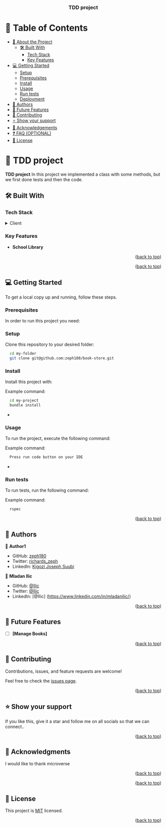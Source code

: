 <a name="readme-top"></a>

<div align="center">
  <h3><b>TDD project </b></h3>
</div>

<!-- TABLE OF CONTENTS -->

# 📗 Table of Contents

- [📖 About the Project](#about-project)
  - [🛠 Built With](#built-with)
    - [Tech Stack](#tech-stack)
    - [Key Features](#key-features)
- [💻 Getting Started](#getting-started)
  - [Setup](#setup)
  - [Prerequisites](#prerequisites)
  - [Install](#install)
  - [Usage](#usage)
  - [Run tests](#run-tests)
  - [Deployment](#triangular_flag_on_post-deployment)
- [👥 Authors](#authors)
- [🔭 Future Features](#future-features)
- [🤝 Contributing](#contributing)
- [⭐️ Show your support](#support)
- [🙏 Acknowledgements](#acknowledgements)
- [❓ FAQ (OPTIONAL)](#faq)
- [📝 License](#license)

<!-- PROJECT DESCRIPTION -->

# 📖 TDD project <a name="about-project"></a>

**TDD project** In this project we implemented a class with some methods, but we first done tests and then the code.
 <br>

## 🛠 Built With <a name="built-with"></a>

### Tech Stack <a name="tech-stack"></a>

<details>
  <summary> Client </summary>
  <ul>
    <li><a href="">Ruby</a></li>
  </ul>
</details>

<!-- Features -->

### Key Features <a name="key-features"></a>

- **School Library**

<p align="right">(<a href="#readme-top">back to top</a>)</p>

<!-- LIVE DEMO -->

<p align="right">(<a href="#readme-top">back to top</a>)</p>

<!-- GETTING STARTED -->

## 💻 Getting Started <a name="getting-started"></a>

To get a local copy up and running, follow these steps.

### Prerequisites

In order to run this project you need:

<!--
Example command:

```sh
 gem install rails
```
 -->

### Setup

Clone this repository to your desired folder:

```sh
  cd my-folder
  git clone git@github.com:zeph180/book-store.git
```

### Install

Install this project with:


Example command:

```sh
  cd my-project
  bundle install
```
-

### Usage

To run the project, execute the following command:


Example command:

```sh
  Press run code button on your IDE
```
-

### Run tests

To run tests, run the following command:

Example command:

```sh
  rspec
```

<p align="right">(<a href="#readme-top">back to top</a>)</p>

<!-- AUTHORS -->

## 👥 Authors <a name="authors"></a>

👤 **Author1**

- GitHub: [zeph180](https://github.com/zeph180)
- Twitter: [richards_zeph](https://twitter.com/richards_zeph)
- LinkedIn: [Kigozi Joseph Suubi](https://linkedin.com/in/kigozi-joseph-suubi)

👤 **Mladan Ilic**

- GitHub: [@Ilic](https://github.com/djo1975)
- Twitter: [@Ilic](https://twitter.com/MladanIlic)
- LinkedIn: [@Ilic] (https://www.linkedin.com/in/mladanilic/)

<p align="right">(<a href="#readme-top">back to top</a>)</p>

<!-- FUTURE FEATURES -->

## 🔭 Future Features <a name="future-features"></a>

- [ ] **[Manage Books]**

<p align="right">(<a href="#readme-top">back to top</a>)</p>

<!-- CONTRIBUTING -->

## 🤝 Contributing <a name="contributing"></a>

Contributions, issues, and feature requests are welcome!

Feel free to check the [issues page](../../issues/).

<p align="right">(<a href="#readme-top">back to top</a>)</p>

<!-- SUPPORT -->

## ⭐️ Show your support <a name="support"></a>

If you like this, give it a star and follow me on all socials so that we can connect..

<p align="right">(<a href="#readme-top">back to top</a>)</p>

<!-- ACKNOWLEDGEMENTS -->

## 🙏 Acknowledgments <a name="acknowledgements"></a>

I would like to thank microverse

<p align="right">(<a href="#readme-top">back to top</a>)</p>

<p align="right">(<a href="#readme-top">back to top</a>)</p>

<!-- LICENSE -->
## 📝 License <a name="license"></a>

This project is [MIT](./LICENSE) licensed.

<p align="right">(<a href="#readme-top">back to top</a>)</p>
